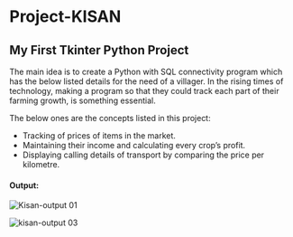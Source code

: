 # Project-KISAN
## My First Tkinter Python Project
The main idea is to create a Python with SQL connectivity program which has the below listed details for the need of a villager.
In the rising times of technology, making a program so that they could track each part of their farming growth, is something essential.

The below ones are the concepts listed in this project:
- Tracking of prices of items in the market.
-	Maintaining their income and calculating every crop’s profit.
-	Displaying calling details of transport by comparing the price per kilometre.

#### Output:
![Kisan-output 01](https://user-images.githubusercontent.com/59203197/81777722-10f8a480-950f-11ea-8d10-570eb2b3075a.JPG)

![kisan-output 03](https://user-images.githubusercontent.com/59203197/81777764-266dce80-950f-11ea-9a34-2eaca4b3e750.JPG)
